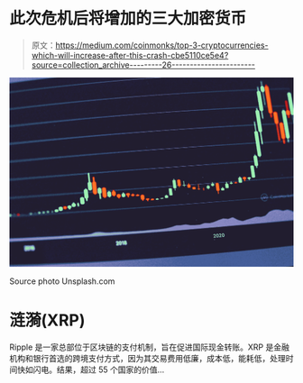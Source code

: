 # 此次危机后将增加的三大加密货币

> 原文：<https://medium.com/coinmonks/top-3-cryptocurrencies-which-will-increase-after-this-crash-cbe5110ce5e4?source=collection_archive---------26----------------------->

![](img/ab7de0684ad27bcd20efca0e543d16e4.png)

Source photo Unsplash.com

# 涟漪(XRP)

Ripple 是一家总部位于区块链的支付机制，旨在促进国际现金转账。XRP 是金融机构和银行首选的跨境支付方式，因为其交易费用低廉，成本低，能耗低，处理时间快如闪电。结果，超过 55 个国家的价值…